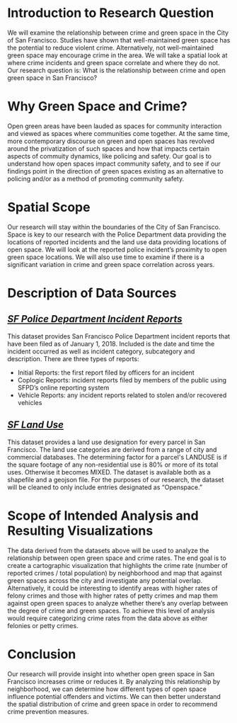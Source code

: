 # Introduction to Research Question
We will examine the relationship between crime and green space in the City of San Francisco. Studies have shown that well-maintained green space has the potential to reduce violent crime. Alternatively, not well-maintained green space may encourage crime in the area. We will take a spatial look at where crime incidents and green space correlate and where they do not. Our research question is: What is the relationship between crime and open green space in San Francisco?

# Why Green Space and Crime?
Open green areas have been lauded as spaces for community interaction and viewed as spaces where communities come together. At the same time, more contemporary discourse on green and open spaces has revolved around the privatization of such spaces and how that impacts certain aspects of commuity dynamics, like policing and safety. Our goal is to understand how open spaces impact community safety, and to see if our findings point in the direction of green spaces existing as an alternative to policing and/or as a method of promoting community safety.

# Spatial Scope
Our research will stay within the boundaries of the City of San Francisco. Space is key to our research with the Police Department data providing the locations of reported incidents and the land use data providing locations of open space. We will look at the reported police incident’s proximity to open green space locations. 
We will also use time to examine if there is a significant variation in crime and green space correlation across years. 
 
# Description of Data Sources
## [*SF Police Department Incident Reports*](https://data.sfgov.org/Public-Safety/Police-Department-Incident-Reports-2018-to-Present/wg3w-h783)
This dataset provides San Francisco Police Department incident reports that have been filed as of January 1, 2018. Included is the date and time the incident occurred as well as incident category, subcategory and description. There are three types of reports:
- Initial Reports: the first report filed by officers for an incident
- Coplogic Reports: incident reports filed by members of the public using SFPD’s online reporting system
- Vehicle Reports: any incident reports related to stolen and/or recovered vehicles
## [*SF Land Use*](https://data.sfgov.org/Housing-and-Buildings/Land-Use/us3s-fp9q)
This dataset provides a land use designation for every parcel in San Francisco. The land use categories are derived from a range of city and commercial databases. The determining factor for a parcel's LANDUSE is if the square footage of any non-residential use is 80% or more of its total uses. Otherwise it becomes MIXED. The dataset is available both as a shapefile and a geojson file. For the purposes of our research, the dataset will be cleaned to only include entries designated as “Openspace.” 
# Scope of Intended Analysis and Resulting Visualizations
The data derived from the datasets above will be used to analyze the relationship between open green space and crime rates. The end goal is to create a cartographic visualization that highlights the crime rate (number of reported crimes / total population) by neighborhood and map that against green spaces across the city and investigate any potential overlap. Alternatively, it could be interesting to identify areas with higher rates of felony crimes and those with higher rates of petty crimes and map them against open green spaces to analyze whether there’s any overlap between the degree of crime and green spaces. To achieve this level of analysis would require categorizing crime rates from the data above as either felonies or petty crimes.
# Conclusion
Our research will provide insight into whether open green space in San Francisco increases crime or reduces it. By analyzing this relationship by neighborhood, we can determine how different types of open space influence potential offenders and victims. We can then better understand the spatial distribution of crime and green space in order to recommend crime prevention measures.
